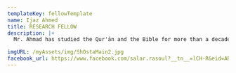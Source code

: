 ```yaml
---
templateKey: fellowTemplate
name: Ijaz Ahmed
title: RESEARCH FELLOW
description: |+
  Mr. Ahmad has studied the Qur'ān and the Bible for more than a decade.

imgURL: /myAssets/img/ShOstaMain2.jpg
facebook_url: https://www.facebook.com/salar.rasoul?__tn__=lCH-R&eid=ARBy36mQHXuPnsOD2tJ
---
```

